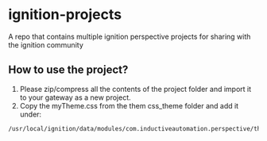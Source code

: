 # ignition-projects
A repo that contains multiple ignition perspective projects for sharing with the ignition community

## How to use the project?
1. Please zip/compress all the contents of the project folder and import it to your gateway as a new project.
2. Copy the myTheme.css from the them css_theme folder and add it under:
```
/usr/local/ignition/data/modules/com.inductiveautomation.perspective/themes/myTheme.css

